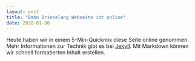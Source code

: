 ```yaml
---
layout: post
title: "Bahn Brieselang Webseite ist online"
date: 2020-01-30
---
```


Heute haben wir in einem 5-Min-Quickmix diese Seite online genommen. Mehr Informationen zur Technik gibt es bei [Jekyll](http://jekyllrb.com). Mit Markdown können wir schnell formatierten Inhalt erstellen.
